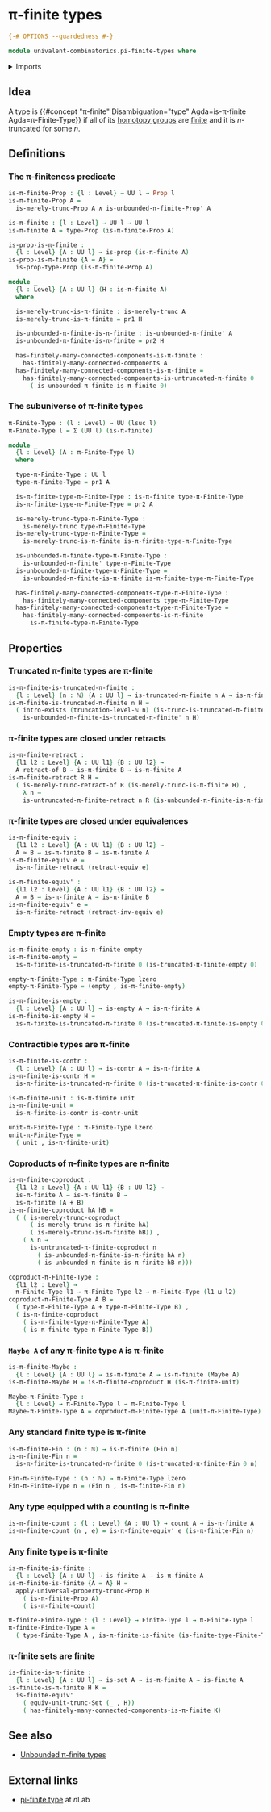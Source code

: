 # π-finite types

```agda
{-# OPTIONS --guardedness #-}

module univalent-combinatorics.pi-finite-types where
```

<details><summary>Imports</summary>

```agda
open import elementary-number-theory.natural-numbers

open import foundation.conjunction
open import foundation.contractible-types
open import foundation.coproduct-types
open import foundation.dependent-function-types
open import foundation.dependent-pair-types
open import foundation.empty-types
open import foundation.equality-coproduct-types
open import foundation.equivalences
open import foundation.existential-quantification
open import foundation.function-extensionality
open import foundation.function-types
open import foundation.functoriality-dependent-pair-types
open import foundation.identity-types
open import foundation.maybe
open import foundation.merely-truncated-types
open import foundation.propositional-truncations
open import foundation.propositions
open import foundation.retracts-of-types
open import foundation.set-truncations
open import foundation.sets
open import foundation.truncated-types
open import foundation.truncation-levels
open import foundation.unit-type
open import foundation.universe-levels

open import univalent-combinatorics.coproduct-types
open import univalent-combinatorics.counting
open import univalent-combinatorics.dependent-function-types
open import univalent-combinatorics.finite-types
open import univalent-combinatorics.finitely-many-connected-components
open import univalent-combinatorics.retracts-of-finite-types
open import univalent-combinatorics.standard-finite-types
open import univalent-combinatorics.truncated-pi-finite-types
open import univalent-combinatorics.unbounded-pi-finite-types
open import univalent-combinatorics.untruncated-pi-finite-types
```

</details>

## Idea

A type is
{{#concept "π-finite" Disambiguation="type" Agda=is-π-finite Agda=π-Finite-Type}}
if all of its [homotopy groups](synthetic-homotopy-theory.homotopy-groups.md)
are [finite](univalent-combinatorics.finite-types.md) and it is $n$-truncated
for some $n$.

## Definitions

### The π-finiteness predicate

```agda
is-π-finite-Prop : {l : Level} → UU l → Prop l
is-π-finite-Prop A =
  is-merely-trunc-Prop A ∧ is-unbounded-π-finite-Prop' A

is-π-finite : {l : Level} → UU l → UU l
is-π-finite A = type-Prop (is-π-finite-Prop A)

is-prop-is-π-finite :
  {l : Level} {A : UU l} → is-prop (is-π-finite A)
is-prop-is-π-finite {A = A} =
  is-prop-type-Prop (is-π-finite-Prop A)

module _
  {l : Level} {A : UU l} (H : is-π-finite A)
  where

  is-merely-trunc-is-π-finite : is-merely-trunc A
  is-merely-trunc-is-π-finite = pr1 H

  is-unbounded-π-finite-is-π-finite : is-unbounded-π-finite' A
  is-unbounded-π-finite-is-π-finite = pr2 H

  has-finitely-many-connected-components-is-π-finite :
    has-finitely-many-connected-components A
  has-finitely-many-connected-components-is-π-finite =
    has-finitely-many-connected-components-is-untruncated-π-finite 0
      ( is-unbounded-π-finite-is-π-finite 0)
```

### The subuniverse of π-finite types

```agda
π-Finite-Type : (l : Level) → UU (lsuc l)
π-Finite-Type l = Σ (UU l) (is-π-finite)

module _
  {l : Level} (A : π-Finite-Type l)
  where

  type-π-Finite-Type : UU l
  type-π-Finite-Type = pr1 A

  is-π-finite-type-π-Finite-Type : is-π-finite type-π-Finite-Type
  is-π-finite-type-π-Finite-Type = pr2 A

  is-merely-trunc-type-π-Finite-Type :
    is-merely-trunc type-π-Finite-Type
  is-merely-trunc-type-π-Finite-Type =
    is-merely-trunc-is-π-finite is-π-finite-type-π-Finite-Type

  is-unbounded-π-finite-type-π-Finite-Type :
    is-unbounded-π-finite' type-π-Finite-Type
  is-unbounded-π-finite-type-π-Finite-Type =
    is-unbounded-π-finite-is-π-finite is-π-finite-type-π-Finite-Type

  has-finitely-many-connected-components-type-π-Finite-Type :
    has-finitely-many-connected-components type-π-Finite-Type
  has-finitely-many-connected-components-type-π-Finite-Type =
    has-finitely-many-connected-components-is-π-finite
      is-π-finite-type-π-Finite-Type
```

## Properties

### Truncated π-finite types are π-finite

```agda
is-π-finite-is-truncated-π-finite :
  {l : Level} (n : ℕ) {A : UU l} → is-truncated-π-finite n A → is-π-finite A
is-π-finite-is-truncated-π-finite n H =
  ( intro-exists (truncation-level-ℕ n) (is-trunc-is-truncated-π-finite n H) ,
    is-unbounded-π-finite-is-truncated-π-finite' n H)
```

### π-finite types are closed under retracts

```agda
is-π-finite-retract :
  {l1 l2 : Level} {A : UU l1} {B : UU l2} →
  A retract-of B → is-π-finite B → is-π-finite A
is-π-finite-retract R H =
  ( is-merely-trunc-retract-of R (is-merely-trunc-is-π-finite H) ,
    λ n →
    is-untruncated-π-finite-retract n R (is-unbounded-π-finite-is-π-finite H n))
```

### π-finite types are closed under equivalences

```agda
is-π-finite-equiv :
  {l1 l2 : Level} {A : UU l1} {B : UU l2} →
  A ≃ B → is-π-finite B → is-π-finite A
is-π-finite-equiv e =
  is-π-finite-retract (retract-equiv e)

is-π-finite-equiv' :
  {l1 l2 : Level} {A : UU l1} {B : UU l2} →
  A ≃ B → is-π-finite A → is-π-finite B
is-π-finite-equiv' e =
  is-π-finite-retract (retract-inv-equiv e)
```

### Empty types are π-finite

```agda
is-π-finite-empty : is-π-finite empty
is-π-finite-empty =
  is-π-finite-is-truncated-π-finite 0 (is-truncated-π-finite-empty 0)

empty-π-Finite-Type : π-Finite-Type lzero
empty-π-Finite-Type = (empty , is-π-finite-empty)

is-π-finite-is-empty :
  {l : Level} {A : UU l} → is-empty A → is-π-finite A
is-π-finite-is-empty H =
  is-π-finite-is-truncated-π-finite 0 (is-truncated-π-finite-is-empty 0 H)
```

### Contractible types are π-finite

```agda
is-π-finite-is-contr :
  {l : Level} {A : UU l} → is-contr A → is-π-finite A
is-π-finite-is-contr H =
  is-π-finite-is-truncated-π-finite 0 (is-truncated-π-finite-is-contr 0 H)

is-π-finite-unit : is-π-finite unit
is-π-finite-unit =
  is-π-finite-is-contr is-contr-unit

unit-π-Finite-Type : π-Finite-Type lzero
unit-π-Finite-Type =
  ( unit , is-π-finite-unit)
```

### Coproducts of π-finite types are π-finite

```agda
is-π-finite-coproduct :
  {l1 l2 : Level} {A : UU l1} {B : UU l2} →
  is-π-finite A → is-π-finite B →
  is-π-finite (A + B)
is-π-finite-coproduct hA hB =
  ( ( is-merely-trunc-coproduct
      ( is-merely-trunc-is-π-finite hA)
      ( is-merely-trunc-is-π-finite hB)) ,
    ( λ n →
      is-untruncated-π-finite-coproduct n
        ( is-unbounded-π-finite-is-π-finite hA n)
        ( is-unbounded-π-finite-is-π-finite hB n)))

coproduct-π-Finite-Type :
  {l1 l2 : Level} →
  π-Finite-Type l1 → π-Finite-Type l2 → π-Finite-Type (l1 ⊔ l2)
coproduct-π-Finite-Type A B =
  ( type-π-Finite-Type A + type-π-Finite-Type B) ,
  ( is-π-finite-coproduct
    ( is-π-finite-type-π-Finite-Type A)
    ( is-π-finite-type-π-Finite-Type B))
```

### `Maybe A` of any π-finite type `A` is π-finite

```agda
is-π-finite-Maybe :
  {l : Level} {A : UU l} → is-π-finite A → is-π-finite (Maybe A)
is-π-finite-Maybe H = is-π-finite-coproduct H (is-π-finite-unit)

Maybe-π-Finite-Type :
  {l : Level} → π-Finite-Type l → π-Finite-Type l
Maybe-π-Finite-Type A = coproduct-π-Finite-Type A (unit-π-Finite-Type)
```

### Any standard finite type is π-finite

```agda
is-π-finite-Fin : (n : ℕ) → is-π-finite (Fin n)
is-π-finite-Fin n =
  is-π-finite-is-truncated-π-finite 0 (is-truncated-π-finite-Fin 0 n)

Fin-π-Finite-Type : (n : ℕ) → π-Finite-Type lzero
Fin-π-Finite-Type n = (Fin n , is-π-finite-Fin n)
```

### Any type equipped with a counting is π-finite

```agda
is-π-finite-count : {l : Level} {A : UU l} → count A → is-π-finite A
is-π-finite-count (n , e) = is-π-finite-equiv' e (is-π-finite-Fin n)
```

### Any finite type is π-finite

```agda
is-π-finite-is-finite :
  {l : Level} {A : UU l} → is-finite A → is-π-finite A
is-π-finite-is-finite {A = A} H =
  apply-universal-property-trunc-Prop H
    ( is-π-finite-Prop A)
    ( is-π-finite-count)

π-finite-Finite-Type : {l : Level} → Finite-Type l → π-Finite-Type l
π-finite-Finite-Type A =
  ( type-Finite-Type A , is-π-finite-is-finite (is-finite-type-Finite-Type A))
```

### π-finite sets are finite

```agda
is-finite-is-π-finite :
  {l : Level} {A : UU l} → is-set A → is-π-finite A → is-finite A
is-finite-is-π-finite H K =
  is-finite-equiv'
    ( equiv-unit-trunc-Set (_ , H))
    ( has-finitely-many-connected-components-is-π-finite K)
```

## See also

- [Unbounded π-finite types](univalent-combinatorics.unbounded-pi-finite-types.md)

## External links

- [pi-finite type](https://ncatlab.org/nlab/show/pi-finite+type) at $n$Lab
